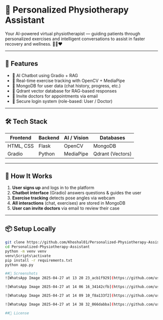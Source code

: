 # 🧠 Personalized Physiotherapy Assistant

Your AI-powered virtual physiotherapist — guiding patients through personalized exercises and intelligent conversations to assist in faster recovery and wellness. 💪🤖❤️

---

## 🚀 Features

- 💬 AI Chatbot using Gradio + RAG
- 📸 Real-time exercise tracking with OpenCV + MediaPipe
- 📂 MongoDB for user data (chat history, progress, etc.)
- 🧠 Qdrant vector database for RAG-based responses
- 📧 Invite doctors for appointments via email
- 🔐 Secure login system (role-based: User / Doctor)

---

## 🛠️ Tech Stack

| Frontend  | Backend   | AI / Vision | Databases        |
|-----------|-----------|-------------|------------------|
| HTML, CSS | Flask     | OpenCV      | MongoDB          |
| Gradio    | Python    | MediaPipe   | Qdrant (Vectors) |

---

## 🧪 How It Works

1. **User signs up** and logs in to the platform
2. **Chatbot interface** (Gradio) answers questions & guides the user
3. **Exercise tracking** detects pose angles via webcam
4. **All interactions** (chat, exercises) are stored in MongoDB
5. **User can invite doctors** via email to review their case

---

## 📦 Setup Locally

```bash
git clone https://github.com/Khoshal01/Personalized-Physiotherapy-Assistant.git
cd Personalized-Physiotherapy-Assistant
python -m venv venv
venv\Scripts\activate
pip install -r requirements.txt
python app.py

##📸 Screenshots
![WhatsApp Image 2025-04-27 at 13 20 23_acb1f929](https://github.com/user-attachments/assets/fe2ccbf6-25a7-48db-9848-2a683cab219f)

![WhatsApp Image 2025-04-27 at 14 06 16_34142cfb](https://github.com/user-attachments/assets/8bab79d1-8cf6-4588-9648-2e75d4c7afac)

![WhatsApp Image 2025-04-27 at 14 09 10_f8a133f2](https://github.com/user-attachments/assets/c3e4363c-1fc3-4b69-87b5-4a30daef021e)

![WhatsApp Image 2025-04-27 at 14 38 32_066dabba](https://github.com/user-attachments/assets/9517f1ca-b977-46f9-ae8f-079ea43c11c4)

##📃 License
